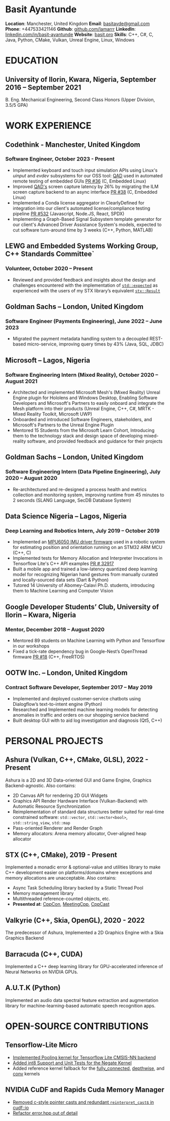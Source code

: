 # Basit Ayantunde

**Location**: Manchester, United Kingdom
**Email**: [basitayde@gmail.com](mailto:basitayde@gmail.com)
**Phone**: +447533421146
**Github**: [github.com/lamarrr](github.com/lamarrr)
**LinkedIn**: [linkedin.com/in/basit-ayantunde](linkedin.com/in/basit-ayantunde)
**Website**: [basit.pro](https://basit.pro)
**Skills**: C++, C#, C, Java, Python, CMake, Vulkan, Unreal Engine, Linux, Windows

# EDUCATION

## University of Ilorin, Kwara, Nigeria, September 2016 – September 2021

B. Eng. Mechanical Engineering, Second Class Honors (Upper Division, 3.5/5 GPA)

# WORK EXPERIENCE

## Codethink - Manchester, United Kingdom

### Software Engineer, October 2023 - Present

- Implemented keyboard and touch input simulation APIs using Linux's _uinput_ and _evdev_ subsystems for our OSS tool: [QAD](https://www.codethink.co.uk/articles/2023/qad-for-hardware-testing/) used in automated remote testing of embedded GUIs [PR #36](https://gitlab.com/CodethinkLabs/qad/qad/-/merge_requests/36) (C, Embedded Linux)
- Improved [QAD's](https://gitlab.com/CodethinkLabs/qad/qad) screen capture latency by 26% by migrating the ILM screen capture backend to an async interface [PR #38](https://gitlab.com/CodethinkLabs/qad/qad/-/merge_requests/38) (C, Embedded Linux)
- Implemented a Conda license aggregator in ClearlyDefined for integration into our client's automated license/compliance testing pipeline [PR #532](https://github.com/clearlydefined/crawler/pull/532) (Javascript, Node.JS, React, SPDX)
- Implementing a Graph-Based Signal Subsystem template generator for our client's Advanced Driver Assistance System's models, expected to cut software turn-around time by 3 weeks (C++, Python, MATLAB)

## LEWG and Embedded Systems Working Group, C++ Standards Committee`

### Volunteer, October 2020 – Present

- Reviewed and provided feedback and insights about the design and challenges encountered with the implementation of [`std::expected`](https://www.open-std.org/jtc1/sc22/wg21/docs/papers/2018/p0323r5.html) as experienced with the users of my STX library’s equivalent [`stx::Result`](https://basit.pro/STX/structstx_1_1Result.html)

## Goldman Sachs – London, United Kingdom

### Software Engineer (Payments Engineering), June 2022 – June 2023

- Migrated the payment metadata handling system to a decoupled REST-based micro-service, improving query times by 43% (Java, SQL, JDBC)

## Microsoft – Lagos, Nigeria

### Software Engineering Intern (Mixed Reality), October 2020 – August 2021

- Architected and implemented Microsoft Mesh's (Mixed Reality) Unreal Engine plugin for Hololens and Windows Desktop, Enabling Software Developers and Microsoft's Partners to easily onboard and integrate the Mesh platform into their products (Unreal Engine, C++, C#, MRTK - Mixed Reality Toolkit, Microsoft UWP)
- Onboarded and introduced Software Engineers, stakeholders, and Microsoft's Partners to the Unreal Engine Plugin
- Mentored 15 Students from the Microsoft Learn Cohort, Introducing them to the technology stack and design space of developing mixed-reality software, and provided feedback and guidance for their projects

## Goldman Sachs – London, United Kingdom

### Software Engineering Intern (Data Pipeline Engineering), July 2020 – August 2020

- Re-architectured and re-designed a process health and metrics collection and monitoring system, improving runtime from 45 minutes to 2 seconds (SLANG Language, SecDB Database System)

## Data Science Nigeria – Lagos, Nigeria

### Deep Learning and Robotics Intern, July 2019 – October 2019

- Implemented an [MPU6050 IMU driver firmware](https://github.com/lamarrr/MPU60X0) used in a robotic system for estimating position and orientation running on an STM32 ARM MCU (C++, C)
- Implemented tests for Memory Allocation and Interpreter Invocations in Tensorflow Lite's C++ API examples [PR # 32917](https://github.com/tensorflow/tensorflow/pull/32917/files)
- Built a mobile app and trained a low-latency quantized deep learning model for recognizing Nigerian hand gestures from manually curated and locally-sourced data sets (Dart & Python)
- Tutored 14 University of Abomey-Calavi Ph.D. students, introducing them to Machine Learning and Computer Vision

## Google Developer Students’ Club, University of Ilorin – Kwara, Nigeria

### Mentor, December 2018 – August 2020

- Mentored 89 students on Machine Learning with Python and Tensorflow in our workshops
- Fixed a tick-rate dependency bug in Google-Nest’s OpenThread firmware [PR #18](https://github.com/openthread/ot-rtos/pull/19) (C++, FreeRTOS)

## OOTW Inc. – London, United Kingdom

### Contract Software Developer, September 2017 – May 2019

- Implemented and deployed customer-service chatbots using Dialogflow’s text-to-intent engine (Python)
- Researched and Implemented machine learning models for detecting anomalies in traffic and orders on our shopping service backend
- Built desktop GUI with to aid log investigation and diagnosis (Qt5, C++)

# PERSONAL PROJECTS

## Ashura (Vulkan, C++, CMake, GLSL), 2022 - Present

Ashura is a 2D and 3D Data-oriented GUI and Game Engine, Graphics Backend-agnostic. Also contains:

- 2D Canvas API for rendering 2D GUI Widgets
- Graphics API Render Hardware Interface (Vulkan-Backend) with Automatic Resource Synchronization
- Reimplementation of standard data structures better suited for real-time constrained software: `std::vector`, `std::vector<bool>`, `std::string_view`, `std::map`
- Pass-oriented Renderer and Render Graph
- Memory allocators: Arena memory allocator, Over-aligned heap allocator

## STX (C++, CMake), 2019 - Present

Implemented a monadic error & optional-value and utilities library to make C++ development easier on platforms/domains where exceptions and memory allocations are unacceptable. Also contains:

- Async Task Scheduling library backed by a Static Thread Pool
- Memory management library
- Multithreaded reference-counted objects, etc.
- **Presented at**: [CppCon](https://www.youtube.com/watch?v=MpWtS_I_pJI), [MeetingCpp](https://www.youtube.com/watch?v=8CZhJa8UJk0&t=2s), [CppCast](https://www.youtube.com/watch?app=desktop&v=Z3t0BW-PuG4)

## Valkyrie (C++, Skia, OpenGL), 2020 - 2022

The predecessor of Ashura, Implemented a 2D Graphics Engine with a Skia Graphics Backend

## Barracuda (C++, CUDA)

Implemented a C++ deep learning library for GPU-accelerated inference of Neural Networks on NVIDIA GPUs.

## A.U.T.K (Python)

Implemented an audio data spectral feature extraction and augmentation library for machine-learning-based automatic speech recognition apps.

# OPEN-SOURCE CONTRIBUTIONS

## Tensorflow-Lite Micro

- [Implemented Pooling kernel for Tensorflow Lite CMSIS-NN backend](https://github.com/tensorflow/tensorflow/pull/34145)
- [Added int8 Support and Unit Tests for the Negate Kernel]()
- Added reference kernel fallback for the [fully_connected](https://github.com/tensorflow/tensorflow/pull/34168), [depthwise](https://github.com/tensorflow/tensorflow/pull/34167), and [conv](https://github.com/tensorflow/tensorflow/pull/34164) kernels

## NVIDIA CuDF and Rapids Cuda Memory Manager

- [Removed c-style pointer casts and redundant `reinterpret_cast`s in cudf::io](https://github.com/rapidsai/cudf/pull/6386)
- [Refactor error.hpp out of detail](https://github.com/rapidsai/rmm/pull/1439)
